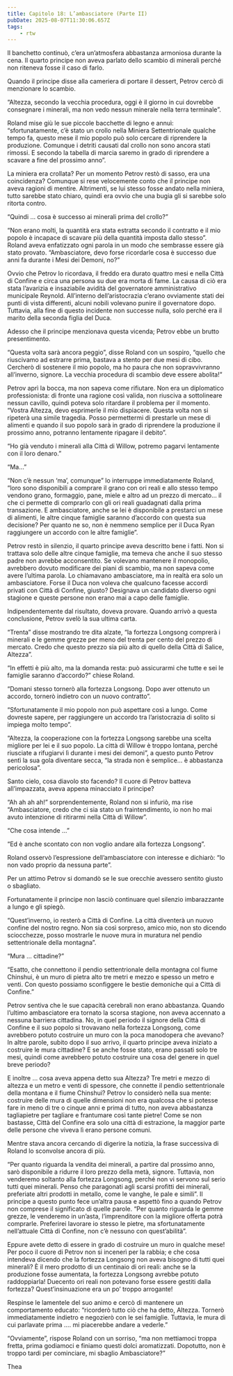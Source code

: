 ```yaml
---
title: Capitolo 18: L’ambasciatore (Parte II)
pubDate: 2025-08-07T11:30:06.657Z
tags:
    - rtw
---
```



Il banchetto continuò, c’era un’atmosfera abbastanza armoniosa durante la cena. Il quarto principe non aveva parlato dello scambio di minerali perché non riteneva fosse il caso di farlo.


Quando il principe disse alla cameriera di portare il dessert, Petrov cercò di menzionare lo scambio.


“Altezza, secondo la vecchia procedura, oggi è il giorno in cui dovrebbe consegnare i minerali, ma non vedo nessun minerale nella terra terminale”.


Roland mise giù le sue piccole bacchette di legno e annuì: “sfortunatamente, c’è stato un crollo nella Miniera Settentrionale qualche tempo fa, questo mese il mio popolo può solo cercare di riprendere la produzione. Comunque i detriti causati dal crollo non sono ancora stati rimossi. E secondo la tabella di marcia saremo in grado di riprendere a scavare a fine del prossimo anno”.


La miniera era crollata? Per un momento Petrov restò di sasso, era una coincidenza? Comunque si rese velocemente conto che il principe non aveva ragioni di mentire. Altrimenti, se lui stesso fosse andato nella miniera, tutto sarebbe stato chiaro, quindi era ovvio che una bugia gli si sarebbe solo ritorta contro.


“Quindi … cosa è successo ai minerali prima del crollo?”


“Non erano molti, la quantità era stata estratta secondo il contratto e il mio popolo è incapace di scavare più della quantità imposta dallo stesso”. Roland aveva enfatizzato ogni parola in un modo che sembrasse essere già stato provato. “Ambasciatore, devo forse ricordarle cosa è successo due anni fa durante i Mesi dei Demoni, no?”


Ovvio che Petrov lo ricordava, il freddo era durato quattro mesi e nella Città di Confine e circa una persona su due era morta di fame. La causa di ciò era stata l’avarizia e insaziabile avidità del governatore amministrativo municipale Reynold. All’interno dell’aristocrazia c’erano ovviamente stati dei punti di vista differenti, alcuni nobili volevano punire il governatore dopo. Tuttavia, alla fine di questo incidente non successe nulla, solo perché era il marito della seconda figlia del Duca.


Adesso che il principe menzionava questa vicenda; Petrov ebbe un brutto presentimento.


“Questa volta sarà ancora peggio”, disse Roland con un sospiro, “quello che riuscivamo ad estrarre prima, bastava a stento per due mesi di cibo. Cercherò di sostenere il mio popolo, ma ho paura che non sopravvivranno all’inverno, signore. La vecchia procedura di scambio deve essere abolita!”


Petrov aprì la bocca, ma non sapeva come rifiutare. Non era un diplomatico professionista: di fronte una ragione così valida, non riusciva a sottolineare nessun cavillo, quindi poteva solo ritardare il problema per il momento. “Vostra Altezza, devo esprimerle il mio dispiacere. Questa volta non si ripeterà una simile tragedia. Posso permettermi di prestarle un mese di alimenti e quando il suo popolo sarà in grado di riprendere la produzione il prossimo anno, potranno lentamente ripagare il debito”.


“Ho già venduto i minerali alla Città di Willow, potremo pagarvi lentamente con il loro denaro.”


“Ma…”


“Non c’è nessun ‘ma’, comunque” lo interruppe immediatamente Roland, “loro sono disponibili a comprare il grano con ori reali e allo stesso tempo vendono grano, formaggio, pane, miele e altro ad un prezzo di mercato… il che ci permette di comprarlo con gli ori reali guadagnati dalla prima transazione. E ambasciatore, anche se lei è disponibile a prestarci un mese di alimenti, le altre cinque famiglie saranno d’accordo con questa sua decisione? Per quanto ne so, non è nemmeno semplice per il Duca Ryan raggiungere un accordo con le altre famiglie”.


Petrov restò in silenzio, il quarto principe aveva descritto bene i fatti. Non si trattava solo delle altre cinque famiglie, ma temeva che anche il suo stesso padre non avrebbe acconsentito. Se volevano mantenere il monopolio, avrebbero dovuto modificare dei piani di scambio, ma non sapeva come avere l’ultima parola. Lo chiamavano ambasciatore, ma in realtà era solo un ambasciatore. Forse il Duca non voleva che qualcuno facesse accordi privati con Città di Confine, giusto? Designava un candidato diverso ogni stagione e queste persone non erano mai a capo delle famiglie.


Indipendentemente dal risultato, doveva provare. Quando arrivò a questa conclusione, Petrov svelò la sua ultima carta.


“Trenta” disse mostrando tre dita alzate, “la fortezza Longsong comprerà i minerali e le gemme grezze per meno del trenta per cento del prezzo di mercato. Credo che questo prezzo sia più alto di quello della Città di Salice, Altezza”.


“In effetti è più alto, ma la domanda resta: può assicurarmi che tutte e sei le famiglie saranno d’accordo?” chiese Roland.


“Domani stesso tornerò alla fortezza Longsong. Dopo aver ottenuto un accordo, tornerò indietro con un nuovo contratto”.


“Sfortunatamente il mio popolo non può aspettare così a lungo. Come dovreste sapere, per raggiungere un accordo tra l’aristocrazia di solito si impiega molto tempo”.


“Altezza, la cooperazione con la fortezza Longsong sarebbe una scelta migliore per lei e il suo popolo. La città di Willow è troppo lontana, perché riusciate a rifugiarvi lì durante i mesi dei demoni”, a questo punto Petrov sentì la sua gola diventare secca, “la strada non è semplice… è abbastanza pericolosa”.


Santo cielo, cosa diavolo sto facendo? Il cuore di Petrov batteva all’impazzata, aveva appena minacciato il principe?


“Ah ah ah ah!” sorprendentemente, Roland non si infuriò, ma rise “Ambasciatore, credo che ci sia stato un fraintendimento, io non ho mai avuto intenzione di ritirarmi nella Città di Willow”.


“Che cosa intende …”


“Ed è anche scontato con non voglio andare alla fortezza Longsong”.


Roland osservò l’espressione dell’ambasciatore con interesse e dichiarò: “Io non vado proprio da nessuna parte”.


Per un attimo Petrov si domandò se le sue orecchie avessero sentito giusto o sbagliato.


Fortunatamente il principe non lasciò continuare quel silenzio imbarazzante a lungo e gli spiegò.


“Quest’inverno, io resterò a Città di Confine. La città diventerà un nuovo confine del nostro regno. Non sia così sorpreso, amico mio, non sto dicendo sciocchezze, posso mostrarle le nuove mura in muratura nel pendio settentrionale della montagna”.


“Mura … cittadine?”


“Esatto, che connettono il pendio settentrionale della montagna col fiume Chinshui, è un muro di pietra alto tre metri e mezzo e spesso un metro e venti. Con questo possiamo sconfiggere le bestie demoniche qui a Città di Confine.”


Petrov sentiva che le sue capacità cerebrali non erano abbastanza. Quando l’ultimo ambasciatore era tornato la scorsa stagione, non aveva accennato a nessuna barriera cittadina. No, in quel periodo il signore della Città di Confine e il suo popolo si trovavano nella fortezza Longsong, come avrebbero potuto costruire un muro con la poca manodopera che avevano? In altre parole, subito dopo il suo arrivo, il quarto principe aveva iniziato a costruire le mura cittadine? E se anche fosse stato, erano passati solo tre mesi, quindi come avrebbero potuto costruire una cosa del genere in quel breve periodo?


E inoltre … cosa aveva appena detto sua Altezza? Tre metri e mezzo di altezza e un metro e venti di spessore, che connette il pendio settentrionale della montana e il fiume Chinshui? Petrov lo considerò nella sua mente: costruire delle mura di quelle dimensioni non era qualcosa che si potesse fare in meno di tre o cinque anni e prima di tutto, non aveva abbastanza tagliapietre per tagliare e frantumare così tante pietre! Come se non bastasse, Città del Confine era solo una città di estrazione, la maggior parte delle persone che viveva lì erano persone comuni.


Mentre stava ancora cercando di digerire la notizia, la frase successiva di Roland lo sconvolse ancora di più.


“Per quanto riguarda la vendita dei minerali, a partire dal prossimo anno, sarò disponibile a ridurre il loro prezzo della metà, signore. Tuttavia, non venderemo soltanto alla fortezza Longsong, perché non vi servono sul serio tutti quei minerali. Penso che paragonati agli scarsi profitti dei minerali, preferiate altri prodotti in metallo, come le vanghe, le pale e simili”. Il principe a questo punto fece un’altra pausa e aspettò fino a quando Petrov non comprese il significato di quelle parole. “Per quanto riguarda le gemme grezze, le venderemo in un’asta, l’imprenditore con la migliore offerta potrà comprarle. Preferirei lavorare io stesso le pietre, ma sfortunatamente nell’attuale Città di Confine, non c’è nessuno con quest’abilità”.


Eppure avete detto di essere in grado di costruire un muro in qualche mese! Per poco il cuore di Petrov non si incenerì per la rabbia; e che cosa intendeva dicendo che la fortezza Longsong non aveva bisogno di tutti quei minerali? È il mero prodotto di un centinaio di ori reali: anche se la produzione fosse aumentata, la fortezza Longsong avrebbe potuto raddoppiarla! Duecento ori reali non potevano forse essere gestiti dalla fortezza? Quest’insinuazione era un po’ troppo arrogante!


Respinse le lamentele del suo animo e cercò di mantenere un comportamento educato: “ricorderò tutto ciò che ha detto, Altezza. Tornerò immediatamente indietro e negozierò con le sei famiglie. Tuttavia, le mura di cui parlavate prima …. mi piacerebbe andare a vederle.”


“Ovviamente”, rispose Roland con un sorriso, “ma non mettiamoci troppa fretta, prima godiamoci e finiamo questi dolci aromatizzati. Dopotutto, non è troppo tardi per cominciare, mi sbaglio Ambasciatore?”




Thea
                                


                                



